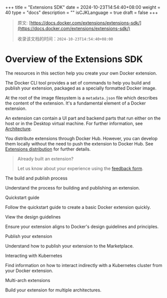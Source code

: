 +++
title = "Extensions SDK"
date = 2024-10-23T14:54:40+08:00
weight = 40
type = "docs"
description = ""
isCJKLanguage = true
draft = false
+++

> 原文: [https://docs.docker.com/extensions/extensions-sdk/](https://docs.docker.com/extensions/extensions-sdk/)
>
> 收录该文档的时间：`2024-10-23T14:54:40+08:00`

# Overview of the Extensions SDK

The resources in this section help you create your own Docker extension.

The Docker CLI tool provides a set of commands to help you build and publish your extension, packaged as a specially formatted Docker image.

At the root of the image filesystem is a `metadata.json` file which describes the content of the extension. It's a fundamental element of a Docker extension.

An extension can contain a UI part and backend parts that run either on the host or in the Desktop virtual machine. For further information, see [Architecture](https://docs.docker.com/extensions/extensions-sdk/architecture/).

You distribute extensions through Docker Hub. However, you can develop them locally without the need to push the extension to Docker Hub. See [Extensions distribution](https://docs.docker.com/extensions/extensions-sdk/extensions/DISTRIBUTION/) for further details.

> Already built an extension?
>
> Let us know about your experience using the [feedback form](https://survey.alchemer.com/s3/7184948/Publishers-Feedback-Form).



The build and publish process

Understand the process for building and publishing an extension.



Quickstart guide

Follow the quickstart guide to create a basic Docker extension quickly.



View the design guidelines

Ensure your extension aligns to Docker's design guidelines and principles.



Publish your extension

Understand how to publish your extension to the Marketplace.



Interacting with Kubernetes

Find information on how to interact indirectly with a Kubernetes cluster from your Docker extension.



Multi-arch extensions

Build your extension for multiple architectures.
